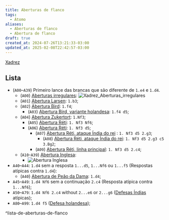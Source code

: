 ```yaml
---
title: Aberturas de flanco
tags:
  - Átomo
aliases:
  - Aberturas de flanco
  - Abertura de flanco
draft: true
created_at: 2024-07-26T13:21:33-03:00
updated_at: 2025-02-08T22:42:57-03:00
---
```


[Xadrez](content/atomos/2024/08/06/Xadrez.md)
## Lista
-  (`A00`–`A39`) Primeiro lance das brancas que são diferente de `1.e4` e `1.d4`.
	-  (`A00`) [Aberturas irregulares](content/atomos/2024/07/26/Xadrez_Aberturas_irregulares.md): ![Xadrez_Aberturas_irregulares](content/atomos/2024/07/26/Xadrez_Aberturas_irregulares.md#^lista-de-aberturas-irregulares)
	-  (`A01`) [Abertura Larsen](content/atomos/2024/07/12/Xadrez_Abertura_Larsen.md): `1.b3`;
	-  (`A02`) [Abertura Bird](content/atomos/2024/07/26/Xadrez_Abertura_Bird.md): `1.f4`;
		-  (`A03`) [Abertura Bird, variante holandesa](content/atomos/2024/07/26/Xadrez_Abertura_Bird.md#variante%20Holandesa): `1.f4 d5`;
	-  (`A04`) [Abertura Zukertort](content/atomos/2024/07/26/Xadrez_Abertura_Reti.md): `1.Nf3`;
		-  (`A05`) [Abertura Réti](content/atomos/2024/07/26/Xadrez_Abertura_Reti.md): `1. Nf3 Nf6`;
		-  (`A06`) [Abertura Réti](content/atomos/2024/07/26/Xadrez_Abertura_Reti.md): `1. Nf3 d5`;
			-  (`A07`) [Abertura Réti, ataque Índia do rei](content/atomos/2024/07/26/Xadrez_Abertura_Reti.md) : `1. Nf3 d5 2.g3`;
				-  (`A08`) [Abertura Réti, ataque Índia do rei](content/atomos/2024/07/26/Xadrez_Abertura_Reti.md): `1. Nf3 d5 2.g3 c5 3.Bg2`;
			-  (`A09`) [Abertura Réti, linha principal](content/atomos/2024/07/26/Xadrez_Abertura_Reti.md): `1. Nf3 d5 2.c4`;
	-  (`A10`-`A39`) [Abertura Inglesa](content/atomos/2024/07/26/Xadrez_Abertura_Inglesa.md):
		-  ![Abertura Inglesa](content/atomos/2024/07/26/Xadrez_Abertura_Inglesa.md#^lista-de-linhas-documentados-da-abertura-inglesa)
- `A40`–`A44`: `1.d4` sem a resposta `1...d5`, `1...Nf6` ou `1...f5` (Respostas atípicas contra `1.d4`):
	-  (`A40`) [Abertura de Peão da Dama](content/atomos/2024/07/26/Xadrez_Abertura_de_Peao_da_Dama.md): `1.d4`;
- `A45`–`A49`: `1.d4 Nf6` sem a continuação `2.c4` (Resposta atípica contra `1...Nf6`);
- `A50`–`A79`: `1.d4 Nf6 2.c4` without `2...e6` or `2...g6` ([Defesas Índias](content/atomos/2024/07/07/Xadrez_Defesas_indias.md) atípicas);
- `A80`–`A99`: `1.d4 f5` ([Defesa holandesa](content/atomos/2024/07/12/Xadrez_Defesa_holandesa.md));

^lista-de-aberturas-de-flanco